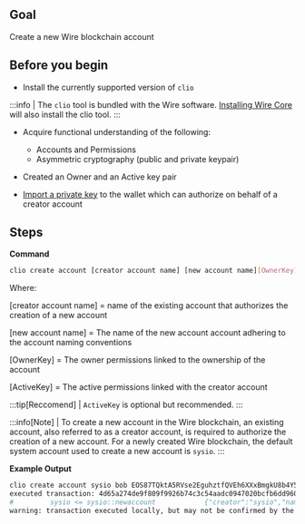 ## Goal

Create a new Wire blockchain account

## Before you begin

* Install the currently supported version of `clio`

:::info
| The `clio` tool is bundled with the Wire software. [Installing Wire Core](/docs/getting-started/install-dependencies.md) will also install the clio tool.
:::

* Acquire functional understanding of the following:
  * Accounts and Permissions
  * Asymmetric cryptography (public and private keypair)

* Created an Owner and an Active key pair
* [Import a private key](../how-to-guides/how-to-import-a-key.md) to the wallet which can authorize on behalf of a creator account

## Steps

**Command**

```sh
clio create account [creator account name] [new account name][OwnerKey] [ActiveKey]
```

Where:

[creator account name] = name of the existing account that authorizes the creation of a new account

[new account name] = The name of the new account account adhering to the account naming conventions

[OwnerKey] = The owner permissions linked to the ownership of the account

[ActiveKey] = The active permissions linked with the creator account

:::tip[Reccomend]
| `ActiveKey` is optional but recommended.
:::

:::info[Note]
| To create a new account in the Wire blockchain, an existing account, also referred to as a creator account, is required to authorize the creation of a new account. For a newly created Wire blockchain, the default system account used to create a new account is `sysio`.
:::

**Example Output**

```sh
clio create account sysio bob EOS87TQktA5RVse2EguhztfQVEh6XXxBmgkU8b4Y5YnGvtYAoLGNN
executed transaction: 4d65a274de9f809f9926b74c3c54aadc0947020bcfb6dd96043d1bcd9c46604c  200 bytes  166 us
#         sysio <= sysio::newaccount            {"creator":"sysio","name":"bob","owner":{"threshold":1,"keys":[{"key":"EOS87TQktA5RVse2EguhztfQVEh6X...
warning: transaction executed locally, but may not be confirmed by the network yet         ]
```
